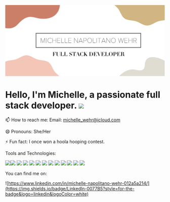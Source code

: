 ![](./banner2.png)

# Hello, I'm Michelle, a passionate full stack developer. <img src="https://raw.githubusercontent.com/MartinHeinz/MartinHeinz/master/wave.gif" width="30px">

📫 How to reach me: Email: <michelle_wehr@icloud.com>

😄 Pronouns: She/Her

⚡ Fun fact: I once won a hoola hooping contest. 

Tools and Technologies: 

![](https://img.shields.io/badge/Bootstrap-563D7C?style=for-the-badge&logo=bootstrap&logoColor=white)![](https://img.shields.io/badge/jQuery-0769AD?style=for-the-badge&logo=jquery&logoColor=white) ![](https://img.shields.io/badge/MySQL-00000F?style=for-the-badge&logo=mysql&logoColor=white) ![](https://img.shields.io/badge/MongoDB-4EA94B?style=for-the-badge&logo=mongodb&logoColor=white) ![](https://img.shields.io/badge/Heroku-430098?style=for-the-badge&logo=heroku&logoColor=white) ![](https://img.shields.io/badge/JavaScript-F7DF1E?style=for-the-badge&logo=javascript&logoColor=black) ![](https://img.shields.io/badge/CSS-239120?&style=for-the-badge&logo=css3&logoColor=white) ![](https://img.shields.io/badge/HTML-239120?style=for-the-badge&logo=html5&logoColor=white) ![](https://img.shields.io/badge/Node.js-43853D?style=for-the-badge&logo=node.js&logoColor=white) ![](https://img.shields.io/badge/Express.js-404D59?style=for-the-badge) ![](https://img.shields.io/badge/React-20232A?style=for-the-badge&logo=react&logoColor=61DAFB) ![](https://img.shields.io/badge/Sequelize-52B0E7?style=for-the-badge&logo=Sequelize&logoColor=white) ![](https://img.shields.io/badge/Font_Awesome-339AF0?style=for-the-badge&logo=fontawesome&logoColor=white)

You can find me on: 

![https://www.linkedin.com/in/michelle-napolitano-wehr-012a5a214/](https://img.shields.io/badge/LinkedIn-0077B5?style=for-the-badge&logo=linkedin&logoColor=white)
